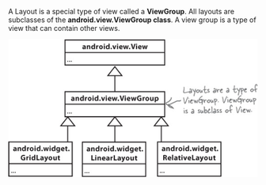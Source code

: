 A Layout is a special type of view called a **ViewGroup**. All layouts are subclasses of the **android.view.ViewGroup class**. A view group is a type of view that can contain other views. 

![](.guides/img/33.png)